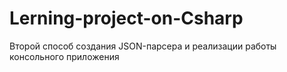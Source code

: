 # Lerning-project-on-Csharp
Второй способ создания JSON-парсера и реализации работы консольного приложения
